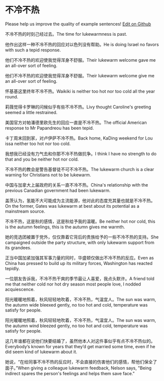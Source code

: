 # 不冷不热

Please help us improve the quality of example sentences! [Edit on Github](https://github.com/jiyushe/jiyu-example-sentence-source/blob/main/chinese/bulengbure.md)

<p><span class="chinese">不冷不热的时刻己经过去。</span><span class="english">The time for lukewarmness is past.</span></p>

<p><span class="chinese">他作出这样一种不冷不热的回应对以色列没有帮助。</span><span class="english">He is doing Israel no favors with such a tepid response.</span></p>

<p><span class="chinese">他们不冷不热的欢迎使我觉得浑身不舒服。</span><span class="english">Their lukewarm welcome gave me an all-over sort of feeling.</span></p>

<p><span class="chinese">他们不冷不热的欢迎使我觉得浑身不舒服。</span><span class="english">Their lukewarm welcome give me an all-over sort of feeling.</span></p>

<p><span class="chinese">怀基基这里终年不冷不热。</span><span class="english">Waikiki is neither too hot nor too cold all the year round.</span></p>

<p><span class="chinese">莉薇觉得卡罗琳的问候似乎有些不冷不热。</span><span class="english">Livy thought Caroline's greeting seemed a little restrained.</span></p>

<p><span class="chinese">美国官方对帕潘德里欧先生的回应一直是不冷不热。</span><span class="english">The official American response to Mr Papandreou has been tepid.</span></p>

<p><span class="chinese">卡丁周末回到家，对卢伊萨不冷不热。</span><span class="english">Back home, KaDing weekend for Lou issa neither too hot nor too cold.</span></p>

<p><span class="chinese">我想我已经没有力气去和你那不冷不热做抗争。</span><span class="english">I think I have no strength to do that and you be neither hot nor cold.</span></p>

<p><span class="chinese">不冷不热的教会是警告基督徒不可不冷不热。</span><span class="english">The lukewarm church is a clear warning for Christians not to be lukewarm.</span></p>

<p><span class="chinese">中国与加拿大上届政府的关系一直不冷不热。</span><span class="english">China's relationship with the previous Canadian government had been lukewarm.</span></p>

<p><span class="chinese">盖茨认为，氢能不大可能成为主流能源，他对此的态度充其量也就是不冷不热。</span><span class="english">On the former, Gates was lukewarm at best about its potential as a mainstream source.</span></p>

<p><span class="chinese">不冷不热，这是秋的感情，这是秋给予我的温暖。</span><span class="english">Be neither hot nor cold, this is the autumn feelings, this is the autumn gives me warmth.</span></p>

<p><span class="chinese">她的竞选团被置于党外，仅仅靠着它背后的贵族给予的一些不冷不热的支持。</span><span class="english">She campaigned outside the party structure, with only lukewarm support from its grandees.</span></p>

<p><span class="chinese">正当中国加紧加强其军事力量的同时，华盛顿仅做出不冷不热的反应。</span><span class="english">Even as China has pressed to build up its military forces, Washington has reacted tepidly.</span></p>

<p><span class="chinese">一位朋友告诉我，不冷不热干爽的季节最让人喜爱，我点头默许。</span><span class="english">A friend told me that neither cold nor hot dry season most people love, I nodded acquiescence.</span></p>

<p><span class="chinese">阳光暖暖地照着，秋风轻轻地吹着，不冷不热，气温宜人。</span><span class="english">The sun was warm, the autumn wide bleexed gently, no too hot and cold, temperature was satisfy for people.</span></p>

<p><span class="chinese">阳光暖暖地照着，秋风轻轻地吹着，不冷不热，气温宜人。</span><span class="english">The sun was warm, the autumn wind bleezed gently, no too hot and cold, temperature was satisfy for people.</span></p>

<p><span class="chinese">这几年谁都在说他们快要结婚了，虽然他本人对这件事似乎有点不冷不热似的。</span><span class="english">Everybody’s known for years that they’d get married some time, even if he did seem kind of lukewarm about it.</span></p>

<p><span class="chinese">她说，“在给同事不冷不热的反应时，不会直接的伤害他们的感情，帮他们保全了面子。”</span><span class="english">When giving a colleague  lukewarm feedback, Nelson says, "Being indirect spares the person's feelings and helps them save face."</span></p>

